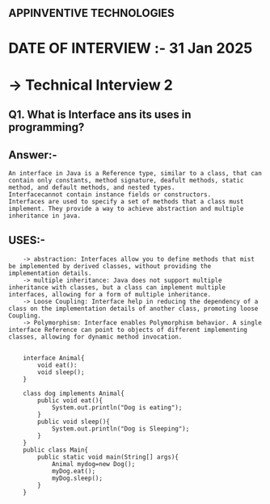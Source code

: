 ## APPINVENTIVE TECHNOLOGIES

# DATE OF INTERVIEW :- 31 Jan 2025

# -> Technical Interview 2

## Q1. What is Interface ans its uses in programming?
## Answer:-
    An interface in Java is a Reference type, similar to a class, that can contain only constants, method signature, deafult methods, static method, and default methods, and nested types.
    Interfacecannot contain instance fields or constructors.
    Interfaces are used to specify a set of methods that a class must implement. They provide a way to achieve abstraction and multiple inheritance in java.

##      USES:-
        -> abstraction: Interfaces allow you to define methods that mist be implemented by derived classes, without providing the implementation details.
        -> multiple inheritance: Java does not support multiple inheritance with classes, but a class can implement multiple interfaces, allowing for a form of multiple inheritance.
        -> Loose Coupling: Interface help in reducing the dependency of a class on the implementation details of another class, promoting loose Coupling.
        -> Polymorphism: Interface enables Polymorphism behavior. A single interface Reference can point to objects of different implementing classes, allowing for dynamic method invocation.


        interface Animal{
            void eat():
            void sleep();
        }

        class dog implements Animal{
            public void eat(){
                System.out.println("Dog is eating");
            }
            public void sleep(){
                System.out.println("Dog is Sleeping");
            }
        }
        public class Main{
            public static void main(String[] args){
                Animal mydog=new Dog();
                myDog.eat();
                myDog.sleep();
            }
        }